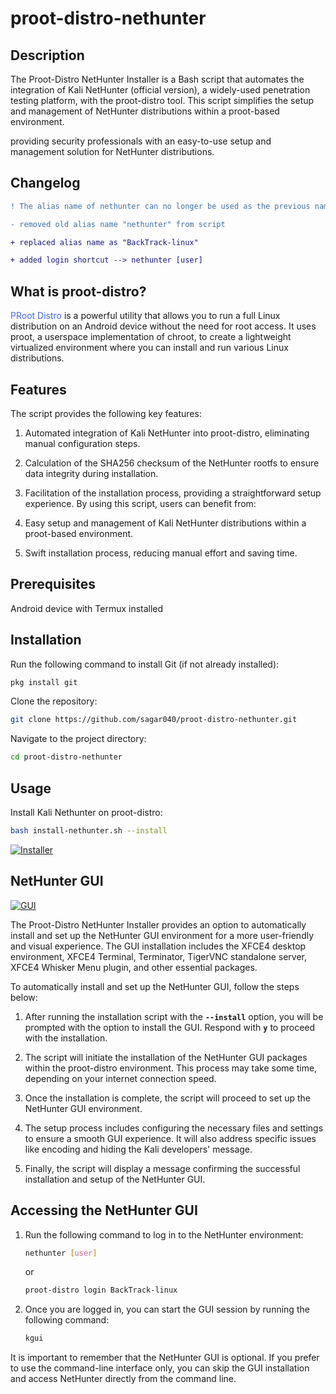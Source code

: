 # proot-distro-nethunter

## Description
The Proot-Distro NetHunter Installer is a Bash script that automates the integration of Kali NetHunter (official version), a widely-used penetration testing platform, with the proot-distro tool. This script simplifies the setup and management of NetHunter distributions within a proot-based environment.

providing security professionals with an easy-to-use setup and management solution for NetHunter distributions.

## Changelog
```diff
! The alias name of nethunter can no longer be used as the previous name since version 3.17.0 of proot-distro.

- removed old alias name "nethunter" from script

+ replaced alias name as "BackTrack-linux"

+ added login shortcut --> nethunter [user]
```

## What is proot-distro?
<a href="https://github.com/termux/proot-distro/" style="text-decoration: none;color:royalblue;">PRoot Distro</a> is a powerful utility that allows you to run a full Linux distribution on an Android device without the need for root access. It uses proot, a userspace implementation of chroot, to create a lightweight virtualized environment where you can install and run various Linux distributions.


## Features
The script provides the following key features:

1. Automated integration of Kali NetHunter into proot-distro, eliminating manual configuration steps.
2. Calculation of the SHA256 checksum of the NetHunter rootfs to ensure data integrity during installation.
3. Facilitation of the installation process, providing a straightforward setup experience.
By using this script, users can benefit from:

1. Easy setup and management of Kali NetHunter distributions within a proot-based environment.
2. Swift installation process, reducing manual effort and saving time.


## Prerequisites
Android device with Termux installed

## Installation

Run the following command to install Git (if not already installed):

```bash
pkg install git
```

Clone the repository:
```bash
git clone https://github.com/sagar040/proot-distro-nethunter.git
```

Navigate to the project directory:
```bash
cd proot-distro-nethunter

```

## Usage

Install Kali Nethunter on proot-distro:
```bash
bash install-nethunter.sh --install
```

[![Installer](https://sagar040.github.io/archives/data/proot-distro-nethunter/images/info.png)](https://sagar040.github.io/archives/data/proot-distro-nethunter/images/info.png)

## NetHunter GUI

[![GUI](https://sagar040.github.io/archives/data/proot-distro-nethunter/images/gui2.png)](https://sagar040.github.io/archives/data/proot-distro-nethunter/images/gui2.png)

The Proot-Distro NetHunter Installer provides an option to automatically install and set up the NetHunter GUI environment for a more user-friendly and visual experience. The GUI installation includes the XFCE4 desktop environment, XFCE4 Terminal, Terminator, TigerVNC standalone server, XFCE4 Whisker Menu plugin, and other essential packages.

To automatically install and set up the NetHunter GUI, follow the steps below:

1. After running the installation script with the **`--install`** option, you will be prompted with the option to install the GUI. Respond with **`y`** to proceed with the installation.

2. The script will initiate the installation of the NetHunter GUI packages within the proot-distro environment. This process may take some time, depending on your internet connection speed.

3. Once the installation is complete, the script will proceed to set up the NetHunter GUI environment.

4. The setup process includes configuring the necessary files and settings to ensure a smooth GUI experience. It will also address specific issues like encoding and hiding the Kali developers' message.

5. Finally, the script will display a message confirming the successful installation and setup of the NetHunter GUI.

## Accessing the NetHunter GUI

1. Run the following command to log in to the NetHunter environment:
    ```bash
    nethunter [user]
    ```
    or
    ```bash
    proot-distro login BackTrack-linux
    ```

2. Once you are logged in, you can start the GUI session by running the following command:
    ```bash
    kgui
    ```

It is important to remember that the NetHunter GUI is optional. If you prefer to use the command-line interface only, you can skip the GUI installation and access NetHunter directly from the command line.
